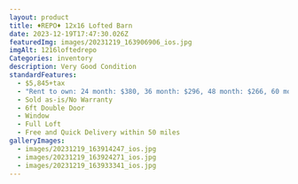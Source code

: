 ```yaml
---
layout: product
title: ♦️REPO♦️ 12x16 Lofted Barn
date: 2023-12-19T17:47:30.026Z
featuredImg: images/20231219_163906906_ios.jpg
imgAlt: 1216loftedrepo
Categories: inventory
description: Very Good Condition
standardFeatures:
  - $5,845+tax
  - "Rent to own: 24 month: $380, 36 month: $296, 48 month: $266, 60 month: $237"
  - Sold as-is/No Warranty
  - 6ft Double Door
  - Window
  - Full Loft
  - Free and Quick Delivery within 50 miles
galleryImages:
  - images/20231219_163914247_ios.jpg
  - images/20231219_163924271_ios.jpg
  - images/20231219_163933341_ios.jpg
---
```


